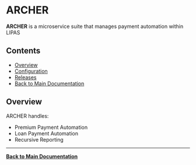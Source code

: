 # ARCHER

**ARCHER** is a microservice suite that manages payment automation within LIPAS

## Contents

- [Overview](#overview)
- [Configuration](./Configuration/Archer.Configuration.md)
- [Releases](./Releases/Archer.Release.md)
- [Back to Main Documentation](../Insurance-Business-Services.md)

## Overview

ARCHER handles:

- Premium Payment Automation
- Loan Payment Automation
- Recursive Reporting

---

**[Back to Main Documentation](../Insurance-Business-Services.md)**
